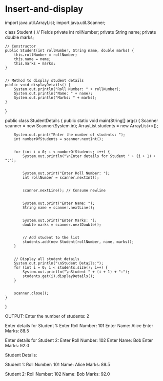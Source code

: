 # Insert-and-display
import java.util.ArrayList;
import java.util.Scanner;


class Student {
    // Fields
    private int rollNumber;
    private String name;
    private double marks;


    // Constructor
    public Student(int rollNumber, String name, double marks) {
        this.rollNumber = rollNumber;
        this.name = name;
        this.marks = marks;
    }


    // Method to display student details
    public void displayDetails() {
        System.out.println("Roll Number: " + rollNumber);
        System.out.println("Name: " + name);
        System.out.println("Marks: " + marks);
    }
}


public class StudentDetails {
    public static void main(String[] args) {
        Scanner scanner = new Scanner(System.in);
        ArrayList<Student> students = new ArrayList<>();


        System.out.print("Enter the number of students: ");
        int numberOfStudents = scanner.nextInt();


        for (int i = 0; i < numberOfStudents; i++) {
            System.out.println("\nEnter details for Student " + (i + 1) + ":");


            System.out.print("Enter Roll Number: ");
            int rollNumber = scanner.nextInt();


            scanner.nextLine(); // Consume newline


            System.out.print("Enter Name: ");
            String name = scanner.nextLine();


            System.out.print("Enter Marks: ");
            double marks = scanner.nextDouble();


            // Add student to the list
            students.add(new Student(rollNumber, name, marks));
        }


        // Display all student details
        System.out.println("\nStudent Details:");
        for (int i = 0; i < students.size(); i++) {
            System.out.println("\nStudent " + (i + 1) + ":");
            students.get(i).displayDetails();
        }


        scanner.close();
    }
}


OUTPUT:
Enter the number of students: 2


Enter details for Student 1:
Enter Roll Number: 101
Enter Name: Alice
Enter Marks: 88.5


Enter details for Student 2:
Enter Roll Number: 102
Enter Name: Bob
Enter Marks: 92.0








Student Details:


Student 1:
Roll Number: 101
Name: Alice
Marks: 88.5


Student 2:
Roll Number: 102
Name: Bob
Marks: 92.0
